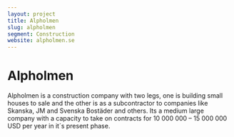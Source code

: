 ```yaml
---
layout: project
title: Alpholmen
slug: alpholmen
segment: Construction
website: alpholmen.se
---
```


# Alpholmen

Alpholmen is a construction company with two legs, one is building small houses to sale and the other is as a subcontractor to companies like Skanska, JM and Svenska Bostäder and others. Its a medium large company with a capacity to take on contracts for 10 000 000 – 15 000 000 USD per year in it´s present phase.
